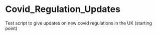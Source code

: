 # Covid_Regulation_Updates<br>
Test script to give updates on new covid regulations in the UK (starting point)
